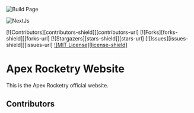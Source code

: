 ![Build Page](https://github.com/Apex-Rocketry/apexrocketry.space/blob/main/.github/workflows/nextjs.yml/badge.svg)

![NextJs](https://img.shields.io/badge/Next.js-000000.svg?style=for-the-badge&logo=nextdotjs&logoColor=white)

[![Contributors][contributors-shield]][contributors-url]
[![Forks][forks-shield]][forks-url]
[![Stargazers][stars-shield]][stars-url]
[![Issues][issues-shield]][issues-url]
[![MIT License][license-shield]](LICENSE)

# Apex Rocketry Website

This is the Apex Rocketry official website.

## Contributors

<!-- readme: contributors -start -->
<!-- readme: contributors -end -->